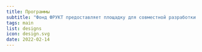 ```yaml
---
title: Программы
subtitle: "Фонд ФРУКТ предоставляет площадку для совместной разработки и реализации открытых социо-культурных программ, соответствующим его ценностям и миссии."
tags: main
list: designs
icon: design.svg
date: 2022-02-14
---
```

